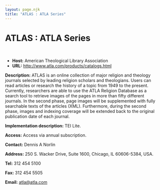 ```yaml
---
layout: page.njk
title: "ATLAS : ATLA Series"
---
```

# ATLAS : ATLA Series



 
 


* **Host:** American Theological Library Association
* **URL:** <http://www.atla.com/products/catalogs.html>


**Description:** ATLAS is an online collection of major religion and theology journals selected by
 leading religion scholars and theologians. Users can read articles or research the
 history of a topic from 1949 to the present. Currently, researchers are able to use
 the ATLA Religion Database as a search tool to retrieve images of the pages in more
 than fifty different journals. In the second phase, page images will be supplemented
 with fully searchable texts of the articles (XML). Furthermore, during the second
 phase, images and indexing coverage will be extended back to the original publication
 date of each journal.
 
 **Implementation description:** TEI Lite.
 
 **Access:** Access via annual subscription.
 
 **Contact:** Dennis A Norlin
 
 **Address:** 250 S. Wacker Drive, Suite 1600, Chicago, IL 60606-5384, USA.
 
 **Tel:** 312 454 5100
 
 **Fax:** 312 454 5505
 
 **Email:** [atla@atla.com](mailto:atla@atla.com)
